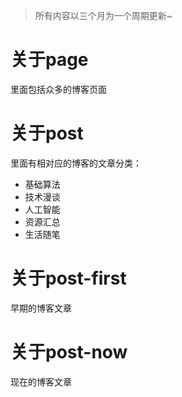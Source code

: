 > 所有内容以三个月为一个周期更新~

# 关于page

里面包括众多的博客页面

# 关于post

里面有相对应的博客的文章分类：

- 基础算法
- 技术漫谈
- 人工智能
- 资源汇总
- 生活随笔

# 关于post-first

早期的博客文章

# 关于post-now

现在的博客文章
